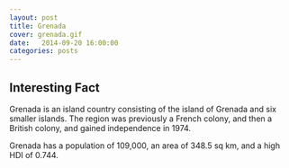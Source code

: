 ```yaml
---
layout: post
title: Grenada
cover: grenada.gif
date:   2014-09-20 16:00:00
categories: posts
---
```


## Interesting Fact

Grenada is an island country consisting of the island of Grenada and six smaller islands. The region was previously a French colony, and then a British colony, and gained independence in 1974. 

Grenada has a population of 109,000, an area of 348.5 sq km, and a high HDI of 0.744. 